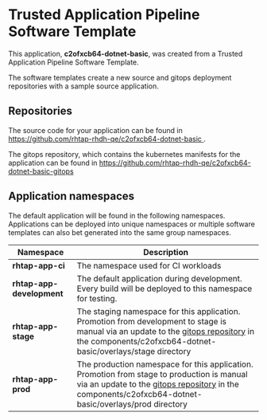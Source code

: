 # Trusted Application Pipeline Software Template

This application, **c2ofxcb64-dotnet-basic**, was created from a Trusted Application Pipeline Software Template.

The software templates create a new source and gitops deployment repositories with a sample source application. 

## Repositories

The source code for your application can be found in [https://github.com/rhtap-rhdh-qe/c2ofxcb64-dotnet-basic ](https://github.com/rhtap-rhdh-qe/c2ofxcb64-dotnet-basic ).
 
The gitops repository, which contains the kubernetes manifests for the application can be found in 
[https://github.com/rhtap-rhdh-qe/c2ofxcb64-dotnet-basic-gitops ](https://github.com/rhtap-rhdh-qe/c2ofxcb64-dotnet-basic-gitops ) 

## Application namespaces 

The default application will be found in the following namespaces. Applications can be deployed into unique namespaces or multiple software templates can also bet generated into the same group namespaces.  

|  Namespace   |  Description   |  
| -------- | -------- |
| **rhtap-app-ci** | The namespace used for CI workloads |
| **rhtap-app-development** | The default application during development. Every build will be deployed to this namespace for testing. |
| **rhtap-app-stage** | The staging namespace for this application. Promotion from development to stage is manual via an update to the [gitops repository](https://github.com/rhtap-rhdh-qe/c2ofxcb64-dotnet-basic-gitops ) in the components/c2ofxcb64-dotnet-basic/overlays/stage directory |
| **rhtap-app-prod** | The production namespace for this application. Promotion from stage to production is manual via an update to the [gitops repository](https://github.com/rhtap-rhdh-qe/c2ofxcb64-dotnet-basic-gitops ) in the components/c2ofxcb64-dotnet-basic/overlays/prod directory |